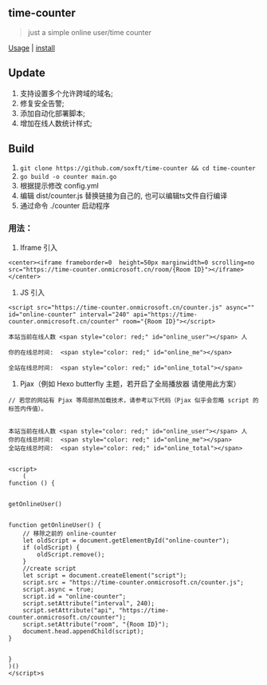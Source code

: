 ## time-counter

> just a simple online user/time counter

[Usage](https://github.com/soxft/time-counter/wiki/usage) | [install](https://github.com/soxft/time-counter/wiki/install)

## Update

1. 支持设置多个允许跨域的域名;
2. 修复安全告警;
3. 添加自动化部署脚本;
4. 增加在线人数统计样式;

## Build

1. `git clone https://github.com/soxft/time-counter && cd time-counter`
2. `go build -o counter main.go`
3. 根据提示修改 config.yml
4. 编辑 dist/counter.js 替换链接为自己的, 也可以编辑ts文件自行编译
5. 通过命令 ./counter 启动程序


### 用法：

1. Iframe 引入

```
<center><iframe frameborder=0  height=50px marginwidth=0 scrolling=no src="https://time-counter.onmicrosoft.cn/room/{Room ID}"></iframe></center>
```

1. JS 引入

```
<script src="https://time-counter.onmicrosoft.cn/counter.js" async="" id="online-counter" interval="240" api="https://time-counter.onmicrosoft.cn/counter" room="{Room ID}"></script>

本站当前在线人数 <span style="color: red;" id="online_user"></span> 人

你的在线总时间:  <span style="color: red;" id="online_me"></span>

全站在线总时间:  <span style="color: red;" id="online_total"></span>
```



1. Pjax（例如 Hexo butterfly 主题，若开启了全局播放器 请使用此方案）

```
// 若您的网站有 Pjax 等局部热加载技术，请参考以下代码（Pjax 似乎会忽略 script 的标签内传值）。

      
本站当前在线人数 <span style="color: red;" id="online_user"></span> 人  
你的在线总时间:  <span style="color: red;" id="online_me"></span> 
全站在线总时间:  <span style="color: red;" id="online_total"></span>

      
<script>
    (
function () {

      
getOnlineUser()

      
function getOnlineUser() {
    // 移除之前的 online-counter
    let oldScript = document.getElementById("online-counter");
    if (oldScript) {
        oldScript.remove();
    }
    //create script
    let script = document.createElement("script");
    script.src = "https://time-counter.onmicrosoft.cn/counter.js";
    script.async = true;
    script.id = "online-counter";
    script.setAttribute("interval", 240);
    script.setAttribute("api", "https://time-counter.onmicrosoft.cn/counter");
    script.setAttribute("room", "{Room ID}");
    document.head.appendChild(script);
}

      
}
)()
</script>s
```

